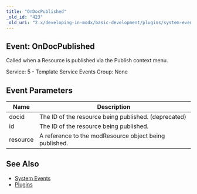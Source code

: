 ```yaml
---
title: "OnDocPublished"
_old_id: "423"
_old_uri: "2.x/developing-in-modx/basic-development/plugins/system-events/ondocpublished"
---
```


## Event: OnDocPublished

Called when a Resource is published via the Publish context menu.

Service: 5 - Template Service Events 
Group: None

## Event Parameters

| Name     | Description                                            |
| -------- | ------------------------------------------------------ |
| docid    | The ID of the resource being published. (deprecated)   |
| id       | The ID of the resource being published.                |
| resource | A reference to the modResource object being published. |

## See Also

- [System Events](extending-modx/plugins/system-events "System Events")
- [Plugins](extending-modx/plugins "Plugins")